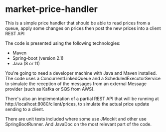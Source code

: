 # market-price-handler

This is a simple price handler that should be able to read prices from a queue, apply some changes on prices then post the new prices into a client REST API

The code is presented using the following technologies:

* Maven
* Spring-boot (version 2.1)
* Java (8 or 11)

You're going to need a developer machine with Java and Maven installed.
The code uses  a ConcurrentLinkedQueue and a ScheduledExecutorService to 
simulate the reception of the messages from an external 
Message provider (such as Kafka or SQS from AWS).

There's also an implementation of a partial REST API that will be running
at http://localhost:8080/client/prices, to simulate the actual price update
sending to a client.

There are unit tests included where some use JMockit and other use
SpringBootRunner. And JavaDoc on the most relevant part of the code.
